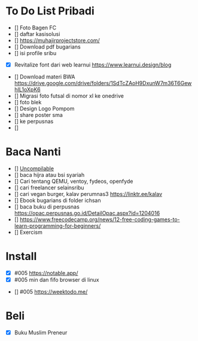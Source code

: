 # To Do List Pribadi

- [] Foto Bagen FC
- [] daftar kasisolusi
- [] https://muhajirprojectstore.com/
- [] Download pdf bugarians
- [] isi profile sribu
- [x] Revitalize font dari web learnui  https://www.learnui.design/blog
- [] Download materi BWA https://drive.google.com/drive/folders/1SdTcZAoH9DxunW7m36T6GewhIL1oXpK6
- [] Migrasi foto futsal di nomor xl ke onedrive
- [] foto blek
- [] Design Logo Pompom
- [] share poster sma
- [] ke perpusnas
- [] 

# Baca Nanti

- [] [Uncompilable](https://uncompilable.com/)
- [] baca hijra atau bsi syariah
- [] Cari tentang QEMU, ventoy, fydeos, openfyde
- [] cari freelancer selainsribu
- [] cari vegan burger, kalav perumnas3 https://linktr.ee/kalav
- [] Ebook bugarians di folder ichsan
- [] baca buku di perpusnas https://opac.perpusnas.go.id/DetailOpac.aspx?id=1204016
- [] https://www.freecodecamp.org/news/12-free-coding-games-to-learn-programming-for-beginners/
- [] Exercism

# Install

- [x] #005 https://notable.app/ 
- [x] #005 min dan fifo browser di linux
- [] #005 https://weektodo.me/

# Beli

- [x] Buku Muslim Preneur
